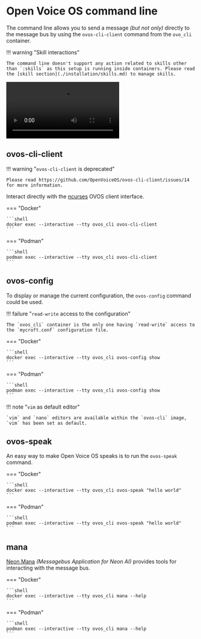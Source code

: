 # Open Voice OS command line

The command line allows you to send a message _(but not only)_ directly to the message bus by using the `ovos-cli-client` command from the `ovo_cli` container.

!!! warning "Skill interactions"

    The command line doesn't support any action related to skills other than `:skills` as this setup is running inside containers. Please read the [skill section](./installation/skills.md) to manage skills.

![type:video](../../assets/videos/ovos-cli.webm)

## ovos-cli-client

!!! warning "`ovos-cli-client` is deprecated"

    Please read https://github.com/OpenVoiceOS/ovos-cli-client/issues/14 for more information.

Interact directly with the [ncurses](https://en.wikipedia.org/wiki/Ncurses) OVOS client interface.

=== "Docker"

    ```shell
    docker exec --interactive --tty ovos_cli ovos-cli-client
    ```

=== "Podman"

    ```shell
    podman exec --interactive --tty ovos_cli ovos-cli-client
    ```

## ovos-config

To display or manage the current configuration, the `ovos-config` command could be used.

!!! failure "`read-write` access to the configuration"

    The `ovos_cli` container is the only one having `read-write` access to the `mycroft.conf` configuration file.

=== "Docker"

    ```shell
    docker exec --interactive --tty ovos_cli ovos-config show
    ```

=== "Podman"

    ```shell
    podman exec --interactive --tty ovos_cli ovos-config show
    ```

!!! note "`vim` as default editor"

    `vim` and `nano` editors are available within the `ovos-cli` image, `vim` has been set as default.

## ovos-speak

An easy way to make Open Voice OS speaks is to run the `ovos-speak` command.

=== "Docker"

    ```shell
    docker exec --interactive --tty ovos_cli ovos-speak "hello world"
    ```

=== "Podman"

    ```shell
    podman exec --interactive --tty ovos_cli ovos-speak "hello world"
    ```

## mana

[Neon Mana](https://github.com/NeonGeckoCom/neon-mana-utils) _(Messagebus Application for Neon AI)_ provides tools for interacting with the message bus.

=== "Docker"

    ```shell
    docker exec --interactive --tty ovos_cli mana --help
    ```

=== "Podman"

    ```shell
    podman exec --interactive --tty ovos_cli mana --help
    ```

